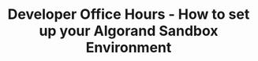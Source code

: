 ---
title: "Developer Office Hours - How to set up your Algorand Sandbox Environment"
description: "This guide shows just how easy it is to set up your development environment on Algorand - allowing you to start developing within minutes. This beginner level session introduces developers to Python and JavaScript SDKs as well as the Goal command line tool. The main emphasis is on using Algorand’s Sandbox Utility to set up an Algorand environment and quickly submit transactions to TestNet."
type: "course"
category: "Developer Office Hours,Algorand Components"
difficulty: ""
summary: "Setting up development environment on Algorand"
file_path: ""
image: "https://assets-global.website-files.com/5e39e095596498a8b9624af1/5ffca6e3e0d8ad9231cc2af6_Portfolio-course---final.png"
link: "https://www.youtube.com/watch?v=OOlUXonYTNA"
status: "open"
---